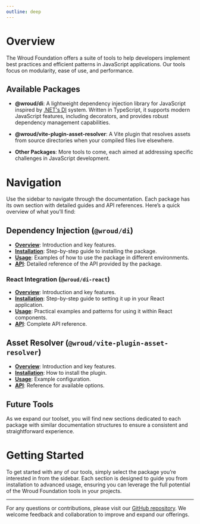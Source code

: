```yaml
---
outline: deep
---
```


# Overview

The Wroud Foundation offers a suite of tools to help developers implement best practices and efficient patterns in JavaScript applications. Our tools focus on modularity, ease of use, and performance.

## Available Packages

- **@wroud/di**: A lightweight dependency injection library for JavaScript inspired by [.NET's DI](https://learn.microsoft.com/en-us/dotnet/core/extensions/dependency-injection) system. Written in TypeScript, it supports modern JavaScript features, including decorators, and provides robust dependency management capabilities.
- **@wroud/vite-plugin-asset-resolver**: A Vite plugin that resolves assets from source directories when your compiled files live elsewhere.

- **Other Packages**: More tools to come, each aimed at addressing specific challenges in JavaScript development.

# Navigation

Use the sidebar to navigate through the documentation. Each package has its own section with detailed guides and API references. Here’s a quick overview of what you’ll find:

## Dependency Injection (`@wroud/di`)

- **[Overview](./di/overview)**: Introduction and key features.
- **[Installation](./di/install)**: Step-by-step guide to installing the package.
- **[Usage](./di/usage)**: Examples of how to use the package in different environments.
- **[API](./di/api)**: Detailed reference of the API provided by the package.

### React Integration (`@wroud/di-react`)

- **[Overview](./di/integrations/react/overview)**: Introduction and key features.
- **[Installation](./di/integrations/react/install)**: Step-by-step guide to setting it up in your React application.
- **[Usage](./di/integrations/react/usage)**: Practical examples and patterns for using it within React components.
- **[API](./di/integrations/react/api)**: Complete API reference.

## Asset Resolver (`@wroud/vite-plugin-asset-resolver`)

- **[Overview](./vite-plugin-asset-resolver/overview)**: Introduction and key features.
- **[Installation](./vite-plugin-asset-resolver/install)**: How to install the plugin.
- **[Usage](./vite-plugin-asset-resolver/usage)**: Example configuration.
- **[API](./vite-plugin-asset-resolver/api)**: Reference for available options.

## Future Tools

As we expand our toolset, you will find new sections dedicated to each package with similar documentation structures to ensure a consistent and straightforward experience.

# Getting Started

To get started with any of our tools, simply select the package you’re interested in from the sidebar. Each section is designed to guide you from installation to advanced usage, ensuring you can leverage the full potential of the Wroud Foundation tools in your projects.

---

For any questions or contributions, please visit our [GitHub repository](https://github.com/wroud/foundation). We welcome feedback and collaboration to improve and expand our offerings.
